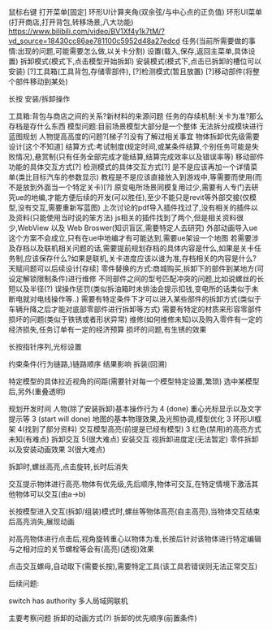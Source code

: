 鼠标右键 打开菜单[固定]
        环形UI计算夹角(双余弦/与中心点的正负值)
        环形UI菜单(打开商店,打开背包,转移场景,八大功能)
        https://www.bilibili.com/video/BV1Xf4y1k7tM/?vd_source=18430cc86ae781100c5952d48a27edcd
    任务(当前所需要做的事情:出现的问题,可能需要怎么做,以关卡分割)
    设置(载入,保存,返回主菜单,具体设置)
    拆卸模式(模式下,点击模型开始拆卸)
    安装模式(模式下,点击已拆卸的槽位可以安装)
    [?]工具箱(工具背包,存储零部件),
    [?]检测模式(暂且放置)
    [?]移动部件(将整个部件移动到某处)

长按 安装/拆卸操作

工具箱:背包与商店之间的关系?新材料的来源问题
任务的存续机制:关卡为准?那么存档是存什么东西
模型问题:目前场景模型大部分是一个整体 无法拆分成模块进行蓝图规划
人物提高高度的问题?[梯子?]没有了解过相关事宜
物体拆卸优先级需要设计[这个不知道]
结算方式:考试制度(规定时间,或某条件结算,个别任务可能是失败情况),悬赏制(只有任务全部完成才能结算,结算完成效率以及错误率等)
移动部件功能的具体交互方式[?]
检测模式的具体交互方式[?]
是不是应该再加一个详情菜单(类比目标汽车的参数显示)
教程是不是应该直接放入到游戏中,等需要而使用(而不是放到外面当一个特定关卡)[?]
原变电所场景同模复用过少,需要有人专门去研究ue的地编,才能方便后续的开发(可以胜任),至少不能只是revit等外部交接(仅模型,没有交互,需要重新写蓝图)
上次讨论的pdf导入插件找过了,没有相关的插件以及资料(只能使用当时说的笨方法)
js相关的插件找到了两个,但是相关资料很少,WebView 以及 Web Broswer(知识盲区,需要特定人去研究)
外部动画导入ue这个方案不会成立,只有在ue中地编才有可能达到,需要ue架设一个地图
若需要涉及存档以及联机相关问题的话,需要提前规划存档的具体内容是什么,如果是关卡任务制,应该保存什么?如果是联机,关卡进度应该以谁为准,存档相关的内容是什么?
天赋问题可以后续设计[存续]
零件替换的方式:商城购买,拆卸下的部件到某地方(可设定解锁限制条件)进行维修
不同部件之间的型号匹配冲突的问题,比如说螺丝的长短以及半径(?)
误操作惩罚(类似拆油箱时未排油会提示扣钱,变电所的话类似于未断电就对电线操作等..)
需要有特定条件下才可以进入某些部件的拆卸方式(类似于车辆升降之后才能对底部零部件进行拆卸等方式)
需要有特定的材质来形容零部件损坏的问题(类似于铁锈或者形状异常)
维修(如何维修未知)以及购入零件有一定的经济损失,任务订单有一定的经济预算
损坏的问题,有生锈的效果

长按指针序列,光标设置

约束条件(行为链路,)链路顺序 结果影响 拆装(回溯) 

特定模型的具体拉近视角的间距(需要针对每一个模型特定设置,繁琐)
选中某模型后,另外(重叠透明)

规划开发时间
人物(除了安装拆卸)基本操作行为            4     (done)
重心光标显示以及文字提示等                3     (start will done)
地图的基本物理效果,及光照协调,模型优化     3
环形UI框架                              4(找到了部分资料)
交互模型高亮(前提是已经有模型)            3
红色(禁用)的高亮方式                     未知(有难点)
拆卸交互                                5(很大难点)
安装交互                                视拆卸进度定(无法暂定)
零件拆卸以及安装动画效果                  3(很大难点)

拆卸时,螺丝高亮,点击旋转,长时后消失

交互提示物体进行高亮.物体有优先级,先后顺序,物体可交互,在特定情境下激活其他物体可以交互(由a->b)

长按模型进入交互(拆卸/组装)模式时,螺丝等物体高亮(自主高亮),当物体交互结束后高亮消失,展现动画

对高亮物体进行点击后,视角旋转重心以物体为准,长按后针对该物体进行特定编辑
与之相对应的关节螺栓等会有(高亮)(透视)效果

点击交互螺母,自动取下(需要长按),需要特定工具(该工具若错误则无法正常交互)

后续问题:

switch has authority 多人局域网联机

主要考察问题
拆卸的动画方式(?)
拆卸的优先顺序(前置条件)

